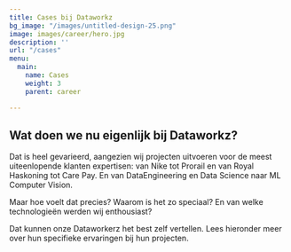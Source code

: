 ```yaml
---
title: Cases bij Dataworkz
bg_image: "/images/untitled-design-25.png"
image: images/career/hero.jpg
description: ''
url: "/cases"
menu:
  main:
    name: Cases
    weight: 3
    parent: career

---
```

## Wat doen we nu eigenlijk bij Dataworkz?

Dat is heel gevarieerd, aangezien wij projecten uitvoeren voor de meest uiteenlopende klanten expertisen: van Nike tot Prorail en van Royal Haskoning tot Care Pay. En van DataEngineering en Data Science naar ML Computer Vision. 

Maar hoe voelt dat precies? Waarom is het zo speciaal? En van welke technologieën werden wij enthousiast? 

Dat kunnen onze Dataworkerz het best zelf vertellen. Lees hieronder meer over hun specifieke ervaringen bij hun projecten.